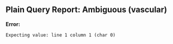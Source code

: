 ## Plain Query Report: Ambiguous (vascular)

**Error:**
```
Expecting value: line 1 column 1 (char 0)
```